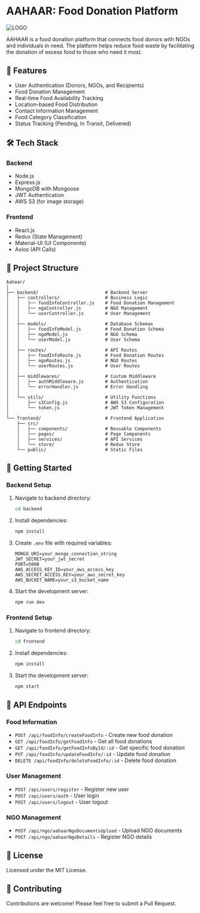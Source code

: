 # AAHAAR: Food Donation Platform

![LOGO](logo.png)

AAHAAR is a food donation platform that connects food donors with NGOs and individuals in need. The platform helps reduce food waste by facilitating the donation of excess food to those who need it most.

## 🚀 Features

- User Authentication (Donors, NGOs, and Recipients)
- Food Donation Management
- Real-time Food Availability Tracking
- Location-based Food Distribution
- Contact Information Management
- Food Category Classification
- Status Tracking (Pending, In Transit, Delivered)

## 🛠 Tech Stack

### Backend
- Node.js
- Express.js
- MongoDB with Mongoose
- JWT Authentication
- AWS S3 (for image storage)

### Frontend
- React.js
- Redux (State Management)
- Material-UI (UI Components)
- Axios (API Calls)

## 📁 Project Structure

```
Aahaar/
│
├── backend/                         # Backend Server
│   ├── controllers/                 # Business Logic
│   │   ├── foodInfoController.js    # Food Donation Management
│   │   ├── ngoController.js         # NGO Management
│   │   └── userController.js        # User Management
│   │
│   ├── models/                      # Database Schemas
│   │   ├── foodInfoModel.js         # Food Donation Schema
│   │   ├── ngoModel.js              # NGO Schema
│   │   └── userModel.js             # User Schema
│   │
│   ├── routes/                      # API Routes
│   │   ├── foodInfoRoute.js         # Food Donation Routes
│   │   ├── ngoRoutes.js             # NGO Routes
│   │   └── userRoutes.js            # User Routes
│   │
│   ├── middlewares/                 # Custom Middleware
│   │   ├── authMiddleware.js        # Authentication
│   │   └── errorHandler.js          # Error Handling
│   │
│   └── utils/                       # Utility Functions
│       ├── s3Config.js              # AWS S3 Configuration
│       └── token.js                 # JWT Token Management
│
└── frontend/                        # Frontend Application
    ├── src/
    │   ├── components/              # Reusable Components
    │   ├── pages/                   # Page Components
    │   ├── services/                # API Services
    │   └── store/                   # Redux Store
    └── public/                      # Static Files
```

## 🚀 Getting Started

### Backend Setup

1. Navigate to backend directory:
   ```bash
   cd backend
   ```

2. Install dependencies:
   ```bash
   npm install
   ```

3. Create `.env` file with required variables:
   ```
   MONGO_URI=your_mongo_connection_string
   JWT_SECRET=your_jwt_secret
   PORT=5000
   AWS_ACCESS_KEY_ID=your_aws_access_key
   AWS_SECRET_ACCESS_KEY=your_aws_secret_key
   AWS_BUCKET_NAME=your_s3_bucket_name
   ```

4. Start the development server:
   ```bash
   npm run dev
   ```

### Frontend Setup

1. Navigate to frontend directory:
   ```bash
   cd frontend
   ```

2. Install dependencies:
   ```bash
   npm install
   ```

3. Start the development server:
   ```bash
   npm start
   ```

## 📝 API Endpoints

### Food Information
- `POST /api/foodInfo/createFoodInfo` - Create new food donation
- `GET /api/foodInfo/getFoodInfo` - Get all food donations
- `GET /api/foodInfo/getFoodInfoById/:id` - Get specific food donation
- `PUT /api/foodInfo/updateFoodInfo/:id` - Update food donation
- `DELETE /api/foodInfo/deleteFoodInfo/:id` - Delete food donation

### User Management
- `POST /api/users/register` - Register new user
- `POST /api/users/auth` - User login
- `POST /api/users/logout` - User logout

### NGO Management
- `POST /api/ngo/aahaarNgoDocumentsUpload` - Upload NGO documents
- `POST /api/ngo/aahaarNgoDetails` - Register NGO details

## 📄 License

Licensed under the MIT License.

## 🤝 Contributing

Contributions are welcome! Please feel free to submit a Pull Request. 